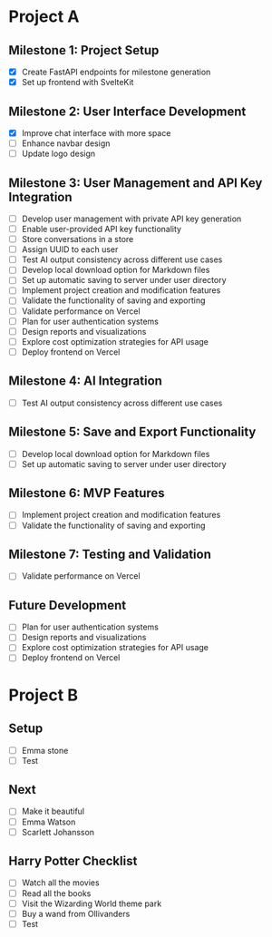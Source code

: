 # Project A

## Milestone 1: Project Setup
- [x] Create FastAPI endpoints for milestone generation
- [x] Set up frontend with SvelteKit

## Milestone 2: User Interface Development
- [x] Improve chat interface with more space
- [ ] Enhance navbar design
- [ ] Update logo design

## Milestone 3: User Management and API Key Integration
- [ ] Develop user management with private API key generation
- [ ] Enable user-provided API key functionality
- [ ] Store conversations in a store
- [ ] Assign UUID to each user
- [ ] Test AI output consistency across different use cases
- [ ] Develop local download option for Markdown files
- [ ] Set up automatic saving to server under user directory
- [ ] Implement project creation and modification features
- [ ] Validate the functionality of saving and exporting
- [ ] Validate performance on Vercel
- [ ] Plan for user authentication systems
- [ ] Design reports and visualizations
- [ ] Explore cost optimization strategies for API usage
- [ ] Deploy frontend on Vercel

## Milestone 4: AI Integration
- [ ] Test AI output consistency across different use cases

## Milestone 5: Save and Export Functionality
- [ ] Develop local download option for Markdown files
- [ ] Set up automatic saving to server under user directory

## Milestone 6: MVP Features
- [ ] Implement project creation and modification features
- [ ] Validate the functionality of saving and exporting

## Milestone 7: Testing and Validation
- [ ] Validate performance on Vercel

## Future Development
- [ ] Plan for user authentication systems
- [ ] Design reports and visualizations
- [ ] Explore cost optimization strategies for API usage
- [ ] Deploy frontend on Vercel

# Project B

## Setup
- [ ] Emma stone
- [ ] Test

## Next
- [ ] Make it beautiful
- [ ] Emma Watson
- [ ] Scarlett Johansson

## Harry Potter Checklist
- [ ] Watch all the movies
- [ ] Read all the books
- [ ] Visit the Wizarding World theme park
- [ ] Buy a wand from Ollivanders
- [ ] Test
